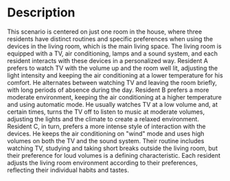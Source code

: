 # Description
This scenario is centered on just one room in the house, where three residents have distinct routines and specific preferences when using the devices in the living room, which is the main living space. The living room is equipped with a TV, air conditioning, lamps and a sound system, and each resident interacts with these devices in a personalized way. Resident A prefers to watch TV with the volume up and the room well lit, adjusting the light intensity and keeping the air conditioning at a lower temperature for his comfort. He alternates between watching TV and leaving the room briefly, with long periods of absence during the day. Resident B prefers a more moderate environment, keeping the air conditioning at a higher temperature and using automatic mode. He usually watches TV at a low volume and, at certain times, turns the TV off to listen to music at moderate volumes, adjusting the lights and the climate to create a relaxed environment. Resident C, in turn, prefers a more intense style of interaction with the devices. He keeps the air conditioning on "wind" mode and uses high volumes on both the TV and the sound system. Their routine includes watching TV, studying and taking short breaks outside the living room, but their preference for loud volumes is a defining characteristic. Each resident adjusts the living room environment according to their preferences, reflecting their individual habits and tastes.